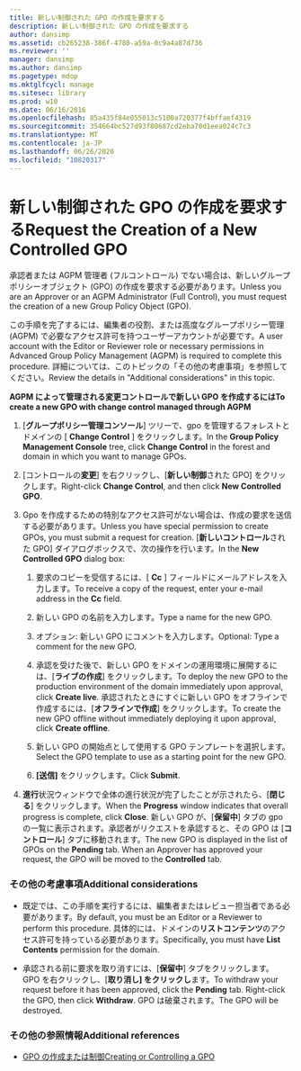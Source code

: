 ```yaml
---
title: 新しい制御された GPO の作成を要求する
description: 新しい制御された GPO の作成を要求する
author: dansimp
ms.assetid: cb265238-386f-4780-a59a-0c9a4a87d736
ms.reviewer: ''
manager: dansimp
ms.author: dansimp
ms.pagetype: mdop
ms.mktglfcycl: manage
ms.sitesec: library
ms.prod: w10
ms.date: 06/16/2016
ms.openlocfilehash: 85a435f84e055013c5100a720377f4bffaef4319
ms.sourcegitcommit: 354664bc527d93f80687cd2eba70d1eea024c7c3
ms.translationtype: MT
ms.contentlocale: ja-JP
ms.lasthandoff: 06/26/2020
ms.locfileid: "10820317"
---
```

# <span data-ttu-id="e8fb6-103">新しい制御された GPO の作成を要求する</span><span class="sxs-lookup"><span data-stu-id="e8fb6-103">Request the Creation of a New Controlled GPO</span></span>


<span data-ttu-id="e8fb6-104">承認者または AGPM 管理者 (フルコントロール) でない場合は、新しいグループポリシーオブジェクト (GPO) の作成を要求する必要があります。</span><span class="sxs-lookup"><span data-stu-id="e8fb6-104">Unless you are an Approver or an AGPM Administrator (Full Control), you must request the creation of a new Group Policy Object (GPO).</span></span>

<span data-ttu-id="e8fb6-105">この手順を完了するには、編集者の役割、または高度なグループポリシー管理 (AGPM) で必要なアクセス許可を持つユーザーアカウントが必要です。</span><span class="sxs-lookup"><span data-stu-id="e8fb6-105">A user account with the Editor or Reviewer role or necessary permissions in Advanced Group Policy Management (AGPM) is required to complete this procedure.</span></span> <span data-ttu-id="e8fb6-106">詳細については、このトピックの「その他の考慮事項」を参照してください。</span><span class="sxs-lookup"><span data-stu-id="e8fb6-106">Review the details in "Additional considerations" in this topic.</span></span>

**<span data-ttu-id="e8fb6-107">AGPM によって管理される変更コントロールで新しい GPO を作成するには</span><span class="sxs-lookup"><span data-stu-id="e8fb6-107">To create a new GPO with change control managed through AGPM</span></span>**

1.  <span data-ttu-id="e8fb6-108">[**グループポリシー管理コンソール**] ツリーで、gpo を管理するフォレストとドメインの [ **Change Control** ] をクリックします。</span><span class="sxs-lookup"><span data-stu-id="e8fb6-108">In the **Group Policy Management Console** tree, click **Change Control** in the forest and domain in which you want to manage GPOs.</span></span>

2.  <span data-ttu-id="e8fb6-109">[コントロールの**変更**] を右クリックし、[**新しい制御**された GPO] をクリックします。</span><span class="sxs-lookup"><span data-stu-id="e8fb6-109">Right-click **Change Control**, and then click **New Controlled GPO**.</span></span>

3.  <span data-ttu-id="e8fb6-110">Gpo を作成するための特別なアクセス許可がない場合は、作成の要求を送信する必要があります。</span><span class="sxs-lookup"><span data-stu-id="e8fb6-110">Unless you have special permission to create GPOs, you must submit a request for creation.</span></span> <span data-ttu-id="e8fb6-111">[**新しいコントロール**された GPO] ダイアログボックスで、次の操作を行います。</span><span class="sxs-lookup"><span data-stu-id="e8fb6-111">In the **New Controlled GPO** dialog box:</span></span>

    1.  <span data-ttu-id="e8fb6-112">要求のコピーを受信するには、[ **Cc** ] フィールドにメールアドレスを入力します。</span><span class="sxs-lookup"><span data-stu-id="e8fb6-112">To receive a copy of the request, enter your e-mail address in the **Cc** field.</span></span>

    2.  <span data-ttu-id="e8fb6-113">新しい GPO の名前を入力します。</span><span class="sxs-lookup"><span data-stu-id="e8fb6-113">Type a name for the new GPO.</span></span>

    3.  <span data-ttu-id="e8fb6-114">オプション: 新しい GPO にコメントを入力します。</span><span class="sxs-lookup"><span data-stu-id="e8fb6-114">Optional: Type a comment for the new GPO.</span></span>

    4.  <span data-ttu-id="e8fb6-115">承認を受けた後で、新しい GPO をドメインの運用環境に展開するには、[**ライブの作成**] をクリックします。</span><span class="sxs-lookup"><span data-stu-id="e8fb6-115">To deploy the new GPO to the production environment of the domain immediately upon approval, click **Create live**.</span></span> <span data-ttu-id="e8fb6-116">承認されたときにすぐに新しい GPO をオフラインで作成するには、[**オフラインで作成**] をクリックします。</span><span class="sxs-lookup"><span data-stu-id="e8fb6-116">To create the new GPO offline without immediately deploying it upon approval, click **Create offline**.</span></span>

    5.  <span data-ttu-id="e8fb6-117">新しい GPO の開始点として使用する GPO テンプレートを選択します。</span><span class="sxs-lookup"><span data-stu-id="e8fb6-117">Select the GPO template to use as a starting point for the new GPO.</span></span>

    6.  <span data-ttu-id="e8fb6-118">**[送信]** をクリックします。</span><span class="sxs-lookup"><span data-stu-id="e8fb6-118">Click **Submit**.</span></span>

4.  <span data-ttu-id="e8fb6-119">**進行**状況ウィンドウで全体の進行状況が完了したことが示されたら、[**閉じる**] をクリックします。</span><span class="sxs-lookup"><span data-stu-id="e8fb6-119">When the **Progress** window indicates that overall progress is complete, click **Close**.</span></span> <span data-ttu-id="e8fb6-120">新しい GPO が、[**保留中**] タブの gpo の一覧に表示されます。承認者がリクエストを承認すると、その GPO は [**コントロール**] タブに移動されます。</span><span class="sxs-lookup"><span data-stu-id="e8fb6-120">The new GPO is displayed in the list of GPOs on the **Pending** tab. When an Approver has approved your request, the GPO will be moved to the **Controlled** tab.</span></span>

### <span data-ttu-id="e8fb6-121">その他の考慮事項</span><span class="sxs-lookup"><span data-stu-id="e8fb6-121">Additional considerations</span></span>

-   <span data-ttu-id="e8fb6-122">既定では、この手順を実行するには、編集者またはレビュー担当者である必要があります。</span><span class="sxs-lookup"><span data-stu-id="e8fb6-122">By default, you must be an Editor or a Reviewer to perform this procedure.</span></span> <span data-ttu-id="e8fb6-123">具体的には、ドメインの**リストコンテンツ**のアクセス許可を持っている必要があります。</span><span class="sxs-lookup"><span data-stu-id="e8fb6-123">Specifically, you must have **List Contents** permission for the domain.</span></span>

-   <span data-ttu-id="e8fb6-124">承認される前に要求を取り消すには、[**保留中**] タブをクリックします。 GPO を右クリックし、[**取り消し] をクリックし**ます。</span><span class="sxs-lookup"><span data-stu-id="e8fb6-124">To withdraw your request before it has been approved, click the **Pending** tab. Right-click the GPO, then click **Withdraw**.</span></span> <span data-ttu-id="e8fb6-125">GPO は破棄されます。</span><span class="sxs-lookup"><span data-stu-id="e8fb6-125">The GPO will be destroyed.</span></span>

### <span data-ttu-id="e8fb6-126">その他の参照情報</span><span class="sxs-lookup"><span data-stu-id="e8fb6-126">Additional references</span></span>

-   [<span data-ttu-id="e8fb6-127">GPO の作成または制御</span><span class="sxs-lookup"><span data-stu-id="e8fb6-127">Creating or Controlling a GPO</span></span>](creating-or-controlling-a-gpo-agpm40-ed.md)

 

 






